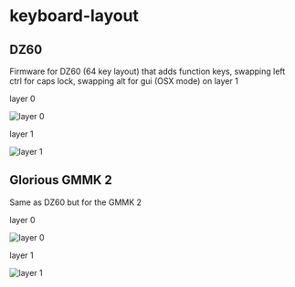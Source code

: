 # keyboard-layout

## DZ60
Firmware for DZ60 (64 key layout) that adds function keys, swapping left ctrl for caps lock, swapping alt for gui (OSX mode) on layer 1

layer 0

![layer 0](https://user-images.githubusercontent.com/216782/164995155-11f8ad95-5f58-43b7-a011-eb03bc354ba2.png)

layer 1

![layer 1](https://user-images.githubusercontent.com/216782/164995161-06465dd9-95b1-41f2-acd4-e89fd33d42eb.png)

## Glorious GMMK 2

Same as DZ60 but for the GMMK 2

layer 0

![layer 0](https://github.com/user-attachments/assets/6146dac9-7724-483f-a650-c9185e4e3db2)

layer 1

![layer 1](https://github.com/user-attachments/assets/4a942d5e-fbfc-4b53-8a26-8c8a41e8892f)
